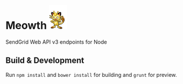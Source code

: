 # Meowth ![Meowth](cryptonym.png)

SendGrid Web API v3 endpoints for Node

## Build & Development

Run `npm install` and `bower install` for building and `grunt` for preview.
